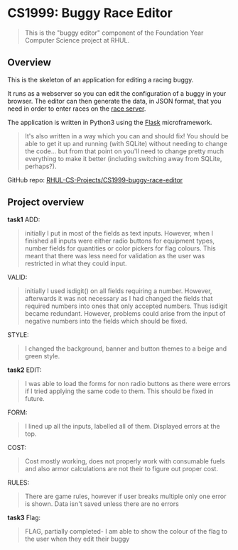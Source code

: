 CS1999: Buggy Race Editor
=========================

> This is the "buggy editor" component of the Foundation Year Computer Science
> project at RHUL.

Overview
--------

This is the skeleton of an application for editing a racing buggy.

It runs as a webserver so you can edit the configuration of a buggy in your
browser. The editor can then generate the data, in JSON format, that you need
in order to enter races on the [race server](http://rhul.buggyrace.net).

The application is written in Python3 using the
[Flask](https://palletsprojects.com/p/flask/) microframework.

> It's also written in a way which you can and should fix! You should be able
> to get it up and running (with SQLite) without needing to change the code...
> but from that point on you'll need to change pretty much everything to make
> it better (including switching away from SQLite, perhaps?).

GitHub repo: [RHUL-CS-Projects/CS1999-buggy-race-editor](https://github.com/RHUL-CS-Projects/CS1999-buggy-race-editor])


**Project overview**
---------------------------------
**task1**
ADD:
>initially I put in most of the fields as text inputs. However, when I finished all
>inputs were either radio buttons for equipment types, number fields for quantities or
>color pickers for flag colours. This meant that there was less need for validation as the
>user was restricted in what they could input.

VALID:
>initially I used isdigit() on all fields requiring a number.
>However, afterwards it was not necessary as I had changed the fields that required numbers
>into ones that only accepted numbers. Thus isdigit became redundant. However, problems
>could arise from the input of negative numbers into the fields which should be fixed.

STYLE:
>I changed the background, banner and button themes to a beige and green style.

**task2**
EDIT:
>I was able to load the forms for non radio buttons as there were errors if I tried
>applying the same code to them. This should be fixed in future.

FORM:
>I lined up all the inputs, labelled all of them. Displayed errors at the top.

COST:
>Cost mostly working, does not properly work with consumable fuels and also armor
>calculations are not their to figure out proper cost.

RULES:
> There are game rules, however if user breaks multiple only one error is shown.
> Data isn't saved unless there are no errors

**task3**
Flag:
>FLAG, partially completed- I am able to show the colour of the flag to the user when they edit their buggy

